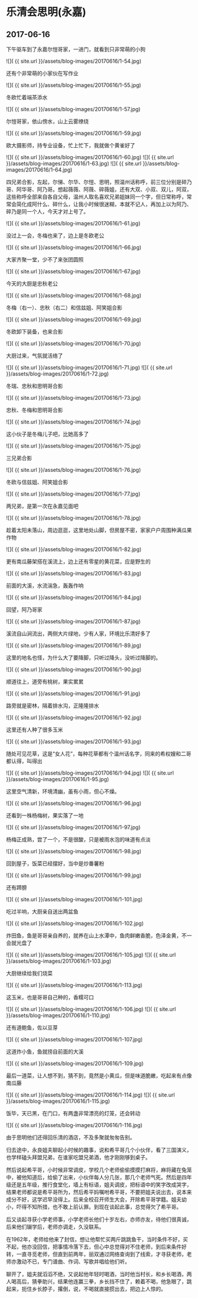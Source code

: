 乐清会思明(永嘉)
=======================

2017-06-16
------------------------

下午驱车到了永嘉尔愷哥家，一进门，就看到只非常萌的小狗

![]( {{ site.url }}/assets/blog-images/20170616/1-54.jpg)

还有个非常萌的小家伙在写作业

![]( {{ site.url }}/assets/blog-images/20170616/1-55.jpg)

冬欧忙着端茶添水

![]( {{ site.url }}/assets/blog-images/20170616/1-57.jpg)

尔愷哥家，依山傍水，山上云雾缭绕

![]( {{ site.url }}/assets/blog-images/20170616/1-59.jpg)

欧大摄影师，持专业设备，忙上忙下，我就做个黄雀好了

![]( {{ site.url }}/assets/blog-images/20170616/1-60.jpg)
![]( {{ site.url }}/assets/blog-images/20170616/1-63.jpg)
![]( {{ site.url }}/assets/blog-images/20170616/1-64.jpg)

四兄弟合影，左起，尔悌、尔华、尔愷、思明，照温州话称呼，前三位分别是碎乃哥、阿华哥、阿乃哥。想起薇薇、阿薇、碎薇姐，还有大双、小双、双儿，阿双，这些称呼全部来自各自父母，温州人取名喜欢兄弟姐妹同一个字，但日常称呼，常常会简化成阿什么、碎什么，让我小时候很迷糊，本就不记人，再加上以为阿乃、碎乃是同一个人，今天才对上号了。

![]( {{ site.url }}/assets/blog-images/20170616/1-61.jpg)

没过上一会，冬梅也来了，边上是冬欧老公

![]( {{ site.url }}/assets/blog-images/20170616/1-66.jpg)

大家齐聚一堂，少不了来张团圆照

![]( {{ site.url }}/assets/blog-images/20170616/1-67.jpg)

今天的大厨是忠秋老公

![]( {{ site.url }}/assets/blog-images/20170616/1-68.jpg)

冬梅（右一）、忠秋（右二）和信兹姐、阿笑姐合影

![]( {{ site.url }}/assets/blog-images/20170616/1-69.jpg)

冬欧卸下装备，也来合影

![]( {{ site.url }}/assets/blog-images/20170616/1-70.jpg)

大厨过来，气氛就活络了

![]( {{ site.url }}/assets/blog-images/20170616/1-71.jpg)
![]( {{ site.url }}/assets/blog-images/20170616/1-72.jpg)

冬瑞、忠秋和思明哥合影

![]( {{ site.url }}/assets/blog-images/20170616/1-73.jpg)

忠秋、冬梅和思明哥合影

![]( {{ site.url }}/assets/blog-images/20170616/1-74.jpg)

这小伙子是冬梅儿子吧，比她高多了

![]( {{ site.url }}/assets/blog-images/20170616/1-75.jpg)

三兄弟合影

![]( {{ site.url }}/assets/blog-images/20170616/1-76.jpg)

冬欧与信兹姐、阿笑姐合影

![]( {{ site.url }}/assets/blog-images/20170616/1-77.jpg)

两兄弟，是第一次在永嘉见面吧

![]( {{ site.url }}/assets/blog-images/20170616/1-78.jpg)

趁着太阳未落山，周边逛逛，这里地处山脚，但房屋不密，家家户户周围种满瓜果作物

![]( {{ site.url }}/assets/blog-images/20170616/1-82.jpg)

更有南瓜藤架搭在溪流上，边上还有零星的黄花菜，应是野生的

![]( {{ site.url }}/assets/blog-images/20170616/1-83.jpg)

前面的大溪，水流湍急，轰轰作响

![]( {{ site.url }}/assets/blog-images/20170616/1-84.jpg)

回望，阿乃哥家

![]( {{ site.url }}/assets/blog-images/20170616/1-87.jpg)

溪流自山涧流出，两侧大片绿地，少有人家，环境比乐清好多了

![]( {{ site.url }}/assets/blog-images/20170616/1-89.jpg)

这里的地名也怪，为什么大了要降脚，只听过降头，没听过降脚的。

![]( {{ site.url }}/assets/blog-images/20170616/1-90.jpg)

顺道往上，道旁有桃树，果实累累

![]( {{ site.url }}/assets/blog-images/20170616/1-91.jpg)

路旁就是密林，隔着排水沟，正隆隆排水

![]( {{ site.url }}/assets/blog-images/20170616/1-92.jpg)

这里还有人种了很多玉米

![]( {{ site.url }}/assets/blog-images/20170616/1-93.jpg)

随处可见花草，这是“女人花”，每种花草都有个温州话名字，同来的希权嫂和二哥都认得，叫得出

![]( {{ site.url }}/assets/blog-images/20170616/1-94.jpg)
![]( {{ site.url }}/assets/blog-images/20170616/1-95.jpg)

这里空气清新，环境清幽，虽有小雨，但心不燥。

![]( {{ site.url }}/assets/blog-images/20170616/1-96.jpg)

还看到一株杨梅树，果实落了一地

![]( {{ site.url }}/assets/blog-images/20170616/1-97.jpg)

杨梅正成熟，尝了一个，不是很酸，只是被雨水泡的味道有点淡

![]( {{ site.url }}/assets/blog-images/20170616/1-98.jpg)

回到屋子，饭菜已经摆好，当中是炒番薯粉

![]( {{ site.url }}/assets/blog-images/20170616/1-99.jpg)

还有蹄膀

![]( {{ site.url }}/assets/blog-images/20170616/1-101.jpg)

吃过半响，大厨亲自送出两盆鱼

![]( {{ site.url }}/assets/blog-images/20170616/1-102.jpg)

炸田鱼，鱼是哥哥亲自养的，就养在山上水潭中，鱼肉鲜嫩香脆，色泽金黄，不一会就光盘了

![]( {{ site.url }}/assets/blog-images/20170616/1-105.jpg)
![]( {{ site.url }}/assets/blog-images/20170616/1-103.jpg)

大厨继续给我们烧菜

![]( {{ site.url }}/assets/blog-images/20170616/1-113.jpg)

这玉米，也是哥哥自己种的，香糯可口

![]( {{ site.url }}/assets/blog-images/20170616/1-106.jpg)
![]( {{ site.url }}/assets/blog-images/20170616/1-110.jpg)

还有道鲍鱼，佐以豆芽

![]( {{ site.url }}/assets/blog-images/20170616/1-107.jpg)

这道炸小鱼，鱼就捞自前面的大溪

![]( {{ site.url }}/assets/blog-images/20170616/1-109.jpg)

最后一道菜，让人想不到，猜不到，竟然是小黄瓜，但是味道脆嫩，吃起来有点像南瓜藤

![]( {{ site.url }}/assets/blog-images/20170616/1-114.jpg)
![]( {{ site.url }}/assets/blog-images/20170616/1-115.jpg)

饭毕，天已黑，在门口，有两盏非常漂亮的灯笼，还会转动

![]( {{ site.url }}/assets/blog-images/20170616/1-116.jpg)

由于思明他们还得回乐清的酒店，不及多聚就匆匆告别。

归去途中，永良姐夫聊起小时候的趣事，说和希平哥几个小伙伴，看了三国演义，也学样磕头拜盟兄弟，在谁家吃盟兄弟酒，他才刚刚够到桌子。

然后说起希平哥，小时候非常调皮，学校几个老师偷偷摸摸打麻将，麻将藏在兔笼中，被他知道后，给偷了出来，小伙伴每人分几张，那几个老师气死。然后是四年级还是五年级，推行食堂化，墙上有标语，姐夫调皮，把标语中的笑字改成哭字，结果老师都说是希平哥所为，然后希平妈嘱咐希平哥，不要把姐夫说出去，说本来成分不好，这学迟早没得上。后来全校召开师生大会，开除希平哥学籍。姐夫幼小，吓得不知所措，也不敢上前认罪。到现在谈起此事，总觉得欠了希平哥。

后又谈起寻获小学老师事，小学老师长他们十岁左右，亦师亦友，待他们很真诚，后来他们辍学后，老师亦调走，久没联系。

在1962年，老师给他来了封信，想让他帮忙买两斤跳跳鱼干，当时条件不好，买不起，他亦没回信，把事情冷落下去，但心中总觉得对不住老师，到后来条件好转，一直寻觅老师，但直到前两年，丽双通过网络查询到了线索，才寻获老师，老师亦激动不已，专门谱曲、作词、写歌并唱给他们听。

聊开了，姐夫就滔滔不绝，又说起他年轻时喝酒，当时他当村长，和乡长喝酒，两人喝高后，猜拳助兴，结果他连赢三拳，乡长挡不住了，赖着不喝，他急眼了，跳起来，扼住乡长脖子，撂倒，说，不喝就直接掼出去，把边上人惊的。